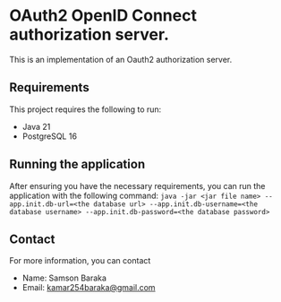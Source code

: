 # OAuth2 OpenID Connect authorization server.
This is an implementation of an Oauth2 authorization server.

## Requirements
This project requires the following to run:
- Java 21
- PostgreSQL 16

## Running the application
After ensuring you have the necessary requirements, you can run the application with the following command: 
``java -jar <jar file name> --app.init.db-url=<the database url> --app.init.db-username=<the database username> --app.init.db-password=<the database password>``

## Contact
For more information, you can contact 
- Name: Samson Baraka
- Email: kamar254baraka@gmail.com